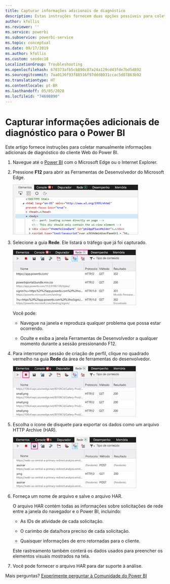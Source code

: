 ```yaml
---
title: Capturar informações adicionais de diagnóstico
description: Estas instruções fornecem duas opções possíveis para coletar manualmente as informações adicionais de diagnóstico do cliente Web Power BI.
author: kfollis
ms.reviewer: ''
ms.service: powerbi
ms.subservice: powerbi-service
ms.topic: conceptual
ms.date: 09/17/2019
ms.author: kfollis
ms.custom: seodec18
LocalizationGroup: Troubleshooting
ms.openlocfilehash: 670373afb5cb890c87a24a129cd43fde7bd5d892
ms.sourcegitcommit: 7aa0136f93f88516f97ddd8031ccac5d07863b92
ms.translationtype: HT
ms.contentlocale: pt-BR
ms.lasthandoff: 05/05/2020
ms.locfileid: "74698890"
---
```

# <a name="capture-additional-diagnostic-information-for-power-bi"></a>Capturar informações adicionais de diagnóstico para o Power BI

Este artigo fornece instruções para coletar manualmente informações adicionais de diagnóstico do cliente Web do Power BI.

1. Navegue até o [Power BI](https://app.powerbi.com) com o Microsoft Edge ou o Internet Explorer.

1. Pressione **F12** para abrir as Ferramentas de Desenvolvedor do Microsoft Edge.

   ![Captura de tela da guia Elementos das Ferramentas de Desenvolvedor do Microsoft Edge.](media/service-admin-capturing-additional-diagnostic-information-for-power-bi/edge-developer-tools.png)

1. Selecione a guia **Rede**. Ele listará o tráfego que já foi capturado.

   ![Captura de tela da guia Rede das Ferramentas de Desenvolvedor do Microsoft Edge.](media/service-admin-capturing-additional-diagnostic-information-for-power-bi/edge-network-tab.png)

    Você pode:

    * Navegue na janela e reproduza qualquer problema que possa estar ocorrendo.

    * Oculte e exiba a janela Ferramentas de Desenvolvedor a qualquer momento durante a sessão pressionando F12.

1. Para interromper sessão de criação de perfil, clique no quadrado vermelho na guia **Rede** da área de ferramentas do desenvolvedor.

   ![Captura de tela da guia Rede das Ferramentas do Desenvolvedor do Microsoft Edge com um texto explicativo no botão Parar.](media/service-admin-capturing-additional-diagnostic-information-for-power-bi/edge-network-tab-stop.png)

1. Escolha o ícone de disquete para exportar os dados como um arquivo HTTP Archive (HAR).

   ![Captura de tela da guia Rede das Ferramentas do Desenvolvedor do Microsoft Edge com um texto explicativo no ícone de disquete.](media/service-admin-capturing-additional-diagnostic-information-for-power-bi/edge-network-tab-save.png)

1. Forneça um nome de arquivo e salve o arquivo HAR.

    O arquivo HAR contém todas as informações sobre solicitações de rede entre a janela do navegador e o Power BI, incluindo:

    * As IDs de atividade de cada solicitação.

    * O carimbo de data/hora preciso de cada solicitação.

    * Quaisquer informações de erro retornadas para o cliente.

    Este rastreamento também conterá os dados usados para preencher os elementos visuais mostrados na tela.

1. Você pode fornecer o arquivo HAR para dar suporte à análise.

Mais perguntas? [Experimente perguntar à Comunidade do Power BI](https://community.powerbi.com/)
